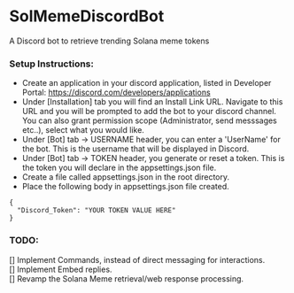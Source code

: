# SolMemeDiscordBot
A Discord bot to retrieve trending Solana meme tokens

### Setup Instructions:  
- Create an application in your discord application, listed in Developer Portal: https://discord.com/developers/applications   
- Under [Installation] tab you will find an Install Link URL. Navigate to this URL and you will be prompted to add the bot to your discord channel. You can also grant permission scope (Administrator, send messsages etc..), select what you would like.  
- Under [Bot] tab -> USERNAME header, you can enter a 'UserName' for the bot. This is the username that will be displayed in Discord.  
- Under [Bot] tab -> TOKEN header, you generate or reset a token. This is the token you will declare in the appsettings.json file.  
- Create a file called appsettings.json in the root directory.  
- Place the following body in appsettings.json file created.  
```
{
  "Discord_Token": "YOUR TOKEN VALUE HERE"
}
```
  

### TODO:  
[] Implement Commands, instead of direct messaging for interactions.  
[] Implement Embed replies.  
[] Revamp the Solana Meme retrieval/web response processing.  
